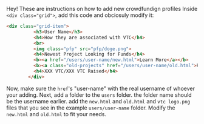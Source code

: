 Hey! These are instructions on how to add new crowdfundign profiles
Inside `<div class="grid">`, add this code and obciosuly modify it:
```html
<div class="grid-item">
          <h3>User Name</h3>
          <h4>How they are associated with VTC</h4>
          <br>
          <img class="pfp" src="pfp/doge.png">
          <h4>Newest Project Looking for Funds</h4>
          <b><a href="/users/user-name/new.html">Learn More</a></b>
          <b><a class="old-projects" href="/users/user-name/old.html">Previous Projects</a></b>
          <h4>XXX VTC/XXX VTC Raised</h4>
        </div>
```
Now, make sure the `href`'s "user-name" with the real username of whoever your adding.
Next, add a folder to the `users` folder. the folder name should be the username earlier. add the `new.html` and `old.html` and `vtc logo.png` files that you see in the example `users/user-name` folder. Modify the `new.html` and `old.html` to fit your needs.